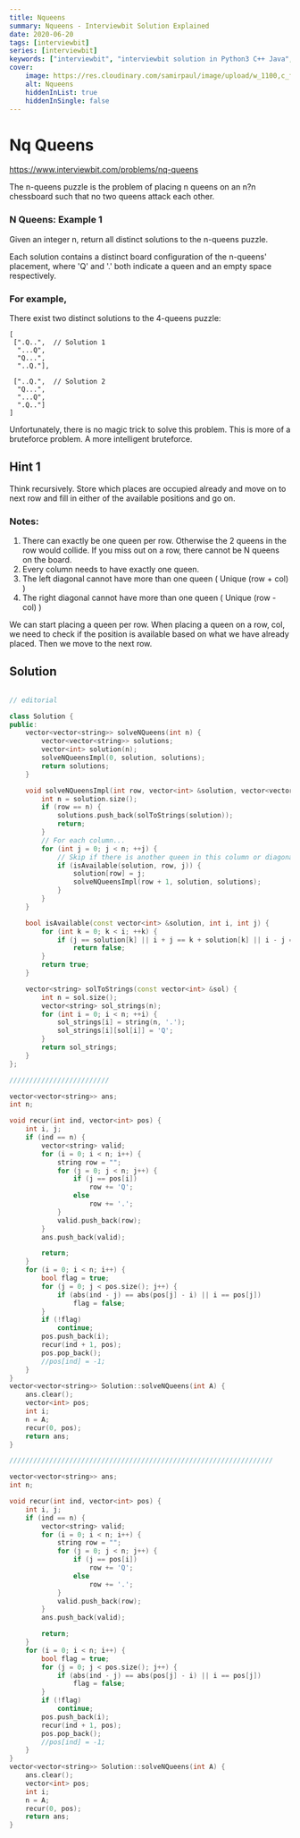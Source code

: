 ```yaml
---
title: Nqueens
summary: Nqueens - Interviewbit Solution Explained
date: 2020-06-20
tags: [interviewbit]
series: [interviewbit]
keywords: ["interviewbit", "interviewbit solution in Python3 C++ Java", "Nqueens Solution Explained"]
cover:
    image: https://res.cloudinary.com/samirpaul/image/upload/w_1100,c_fit,co_rgb:FFFFFF,l_text:Arial_75_bold:Nqueens - Solution Explained/problem-solving.webp
    alt: Nqueens
    hiddenInList: true
    hiddenInSingle: false
---
```


# Nq Queens

https://www.interviewbit.com/problems/nq-queens

The n-queens puzzle is the problem of placing n queens on an n?n chessboard such that no two queens attack each other.

### N Queens: Example 1

Given an integer n, return all distinct solutions to the n-queens puzzle.

Each solution contains a distinct board configuration of the n-queens' placement, where 'Q' and '.' both indicate a queen and an empty space respectively.

### For example,
There exist two distinct solutions to the 4-queens puzzle:

```
[
 [".Q..",  // Solution 1
  "...Q",
  "Q...",
  "..Q."],

 ["..Q.",  // Solution 2
  "Q...",
  "...Q",
  ".Q.."]
]
```

Unfortunately, there is no magic trick to solve this problem. This is more of a bruteforce problem. A more intelligent bruteforce.

## Hint 1

Think recursively. Store which places are occupied already and move on to next row and fill in either of the available positions and go on.

### Notes:

1. There can exactly be one queen per row. Otherwise the 2 queens in the row would collide. If you miss out on a row, there cannot be N queens on the board. 
2. Every column needs to have exactly one queen. 
3. The left diagonal cannot have more than one queen ( Unique (row + col) )
4. The right diagonal cannot have more than one queen ( Unique (row - col) )

We can start placing a queen per row. When placing a queen on a row, col, we need to check if the position is available based on what we have already placed. Then we move to the next row.

## Solution

```cpp

// editorial

class Solution {
public:
    vector<vector<string>> solveNQueens(int n) {
        vector<vector<string>> solutions;
        vector<int> solution(n);
        solveNQueensImpl(0, solution, solutions);
        return solutions;
    }

    void solveNQueensImpl(int row, vector<int> &solution, vector<vector<string>> &solutions) {
        int n = solution.size();
        if (row == n) {
            solutions.push_back(solToStrings(solution));
            return;
        }
        // For each column...
        for (int j = 0; j < n; ++j) {
            // Skip if there is another queen in this column or diagonals
            if (isAvailable(solution, row, j)) {
                solution[row] = j;
                solveNQueensImpl(row + 1, solution, solutions);
            }
        }
    }

    bool isAvailable(const vector<int> &solution, int i, int j) {
        for (int k = 0; k < i; ++k) {
            if (j == solution[k] || i + j == k + solution[k] || i - j == k - solution[k])
                return false;
        }
        return true;
    }

    vector<string> solToStrings(const vector<int> &sol) {
        int n = sol.size();
        vector<string> sol_strings(n);
        for (int i = 0; i < n; ++i) {
            sol_strings[i] = string(n, '.');
            sol_strings[i][sol[i]] = 'Q';
        }
        return sol_strings;
    }
};

/////////////////////////

vector<vector<string>> ans;
int n;

void recur(int ind, vector<int> pos) {
    int i, j;
    if (ind == n) {
        vector<string> valid;
        for (i = 0; i < n; i++) {
            string row = "";
            for (j = 0; j < n; j++) {
                if (j == pos[i])
                    row += 'Q';
                else
                    row += '.';
            }
            valid.push_back(row);
        }
        ans.push_back(valid);

        return;
    }
    for (i = 0; i < n; i++) {
        bool flag = true;
        for (j = 0; j < pos.size(); j++) {
            if (abs(ind - j) == abs(pos[j] - i) || i == pos[j])
                flag = false;
        }
        if (!flag)
            continue;
        pos.push_back(i);
        recur(ind + 1, pos);
        pos.pop_back();
        //pos[ind] = -1;
    }
}
vector<vector<string>> Solution::solveNQueens(int A) {
    ans.clear();
    vector<int> pos;
    int i;
    n = A;
    recur(0, pos);
    return ans;
}

//////////////////////////////////////////////////////////////////

vector<vector<string>> ans;
int n;

void recur(int ind, vector<int> pos) {
    int i, j;
    if (ind == n) {
        vector<string> valid;
        for (i = 0; i < n; i++) {
            string row = "";
            for (j = 0; j < n; j++) {
                if (j == pos[i])
                    row += 'Q';
                else
                    row += '.';
            }
            valid.push_back(row);
        }
        ans.push_back(valid);

        return;
    }
    for (i = 0; i < n; i++) {
        bool flag = true;
        for (j = 0; j < pos.size(); j++) {
            if (abs(ind - j) == abs(pos[j] - i) || i == pos[j])
                flag = false;
        }
        if (!flag)
            continue;
        pos.push_back(i);
        recur(ind + 1, pos);
        pos.pop_back();
        //pos[ind] = -1;
    }
}
vector<vector<string>> Solution::solveNQueens(int A) {
    ans.clear();
    vector<int> pos;
    int i;
    n = A;
    recur(0, pos);
    return ans;
}
```